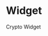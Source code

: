 # Widget
Crypto Widget
<script type="text/javascript" src="https://files.coinmarketcap.com/static/widget/coinMarquee.js"></script><div id="coinmarketcap-widget-marquee" coins="1,1027,825" currency="USD" theme="light" transparent="false" show-symbol-logo="true"></div>
